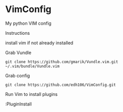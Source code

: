 # VimConfig
My python VIM config

Instructions

install vim if not already installed

Grab Vundle

`git clone https://github.com/gmarik/Vundle.vim.git ~/.vim/bundle/Vundle.vim`

Grab config

`git clone https://github.com/edh106/VimConfig.git`

Run Vim to install plugins

:PluginInstall
